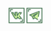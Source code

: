 <p align="center">
  <a href="https://vk.com/mopo3ilo"><img src="vk-vk.svg" style="height: 32px;"></a>
  <a href="https://t.me/mopo3ilo"><img src="telegram.svg" style="height: 32px;"></a>
</p>
